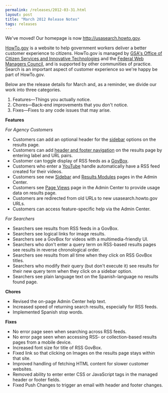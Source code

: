 ```yaml
---
permalink: /releases/2012-03-31.html
layout: post
title: "March 2012 Release Notes"
tags: releases
---
```

<div>
<p>We've moved! Our homepage is now <a href="http://usasearch.howto.gov"><a href="http://usasearch.howto.gov">http://usasearch.howto.gov</a></a>.</p>
<p><a href="http://www.howto.gov">HowTo.gov</a> is a website to help government workers deliver a better customer experience to citizens. HowTo.gov is managed by <a href="http://www.gsa.gov/portal/category/25729">GSA's Office of Citizen Services and Innovative Technologies</a> and the <a href="http://www.howto.gov/communities/federal-web-managers-council">Federal Web Managers Council</a>, and is supported by other communities of practice. Search is an important aspect of customer experience so we're happy be part of HowTo.gov.</p>
<p>Below are the release details for March and, as a reminder, we divide our work into three categories.</p>
<ol><li>Features—Things you actually notice.</li>
<li>Chores—Back-end improvements that you don't notice.</li>
<li>Fixes—Fixes to any code issues that may arise.</li>
</ol><p><strong>Features</strong></p>
<p><em>For Agency Customers</em></p>
<ul><li>Customers can add an optional header for the <a href="/manual/sidebar.html">sidebar</a> options on the results page.</li>
<li>Customers can add <a href="/manual/header-footer.html">header and footer navigation</a> on the results page by entering label and URL pairs.</li>
<li>Customer can toggle display of RSS feeds as a <a href="/manual/results-modules.html">GovBox</a>.</li>
<li>Customers who enter a <a href="/manual/social-media.html">YouTube</a> handle automatically have a RSS feed created for their videos.</li>
<li>Customers see new <a href="/manual/sidebar.html">Sidebar</a> and <a href="/manual/results-modules.html">Results Modules</a> pages in the Admin Center.</li>
<li>Customers see <a href="/manual/page-views.html">Page Views</a> page in the Admin Center to provide usage data on results page.</li>
<li>Customers are redirected from old URLs to new usasearch.howto.gov URLs.</li>
<li>Customers can access feature-specific help via the Admin Center.</li>
</ul><p><em>For Searchers</em></p>
<ul><li>Searchers see results from RSS feeds in a GovBox.</li>
<li>Searchers see logical links for image results.</li>
<li>Searchers see a GovBox for videos with a multimedia-friendly UI.</li>
<li>Searchers who don't enter a query term on RSS-based results pages see results in reverse chronological order.</li>
<li>Searchers see results from all time when they click on RSS GovBox titles.</li>
<li>Searchers who modify their query (but don't execute it) see results for their new query term when they click on a sidebar option.</li>
<li>Searchers see plain language text on the Spanish-language no results found page.</li>
</ul><p><strong>Chores</strong></p>
<ul><li>Revised the on-page Admin Center help text.</li>
<li>Increased speed of returning search results, especially for RSS feeds.</li>
<li>Implemented Spanish stop words.</li>
</ul><p><strong>Fixes</strong></p>
<ul><li>No error page seen when searching across RSS feeds.</li>
<li>No error page seen when accessing RSS- or collection-based results pages from a mobile device.</li>
<li>Increased font size for title of RSS GovBox.</li>
<li>Fixed link so that clicking on Images on the results page stays within that site.</li>
<li>Improved handling of fetching HTML content for slower customer websites.</li>
<li>Removed ability to enter enter CSS or JavaScript tags in the managed header or footer fields.</li>
<li>Fixed Push Changes to trigger an email with header and footer changes.</li>
</ul></div>
